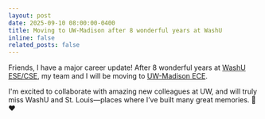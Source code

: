 ```yaml
---
layout: post
date: 2025-09-10 08:00:00-0400
title: Moving to UW-Madison after 8 wonderful years at WashU
inline: false
related_posts: false
---
```


Friends, I have a major career update! After 8 wonderful years at [WashU ESE/CSE](https://engineering.washu.edu/index.html), my team and I will be moving to [UW-Madison ECE](https://engineering.wisc.edu/departments/electrical-computer-engineering).

I'm excited to collaborate with amazing new colleagues at UW, and will truly miss WashU and St. Louis—places where I’ve built many great memories. 🦡❤️